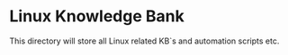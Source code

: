 # Linux Knowledge Bank

This directory will store all Linux related KB`s and automation scripts etc.